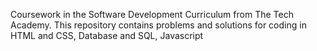 Coursework in the Software Development Curriculum from The Tech Academy. This repository contains problems and solutions for coding in HTML and CSS, Database and SQL, Javascript
